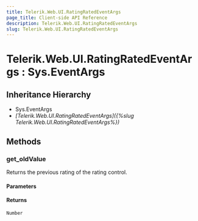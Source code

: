 ```yaml
---
title: Telerik.Web.UI.RatingRatedEventArgs
page_title: Client-side API Reference
description: Telerik.Web.UI.RatingRatedEventArgs
slug: Telerik.Web.UI.RatingRatedEventArgs
---
```


# Telerik.Web.UI.RatingRatedEventArgs : Sys.EventArgs 

## Inheritance Hierarchy

* Sys.EventArgs
* *[Telerik.Web.UI.RatingRatedEventArgs]({%slug Telerik.Web.UI.RatingRatedEventArgs%})*

## Methods

###  get_oldValue

Returns the previous rating of the rating control.

#### Parameters

#### Returns

`Number` 
